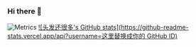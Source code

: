 ### Hi there 👋

<!--
**Overmatch-of-The-Mediterranean/Overmatch-of-The-Mediterranean** is a ✨ _special_ ✨ repository because its `README.md` (this file) appears on your GitHub profile.

Here are some ideas to get you started:

- 🔭 I’m currently working on ...
- 🌱 I’m currently learning ...
- 👯 I’m looking to collaborate on ...
- 🤔 I’m looking for help with ...
- 💬 Ask me about ...
- 📫 How to reach me: ...
- 😄 Pronouns: ...
- ⚡ Fun fact: ...
-->
![Metrics](https://metrics.lecoq.io/Overmatch-of-The-Mediterranean?template=classic&base.indepth=false&base.hireable=false&config.timezone=Asia%2FShanghai)
[![头发还很多's GitHub stats](https://github-readme-stats.vercel.app/api?username=这里替换成你的 GitHub ID)](https://github.com/anuraghazra/github-readme-stats)
